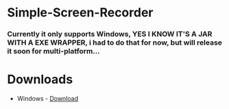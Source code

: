 # Simple-Screen-Recorder

### Currently it only supports Windows, YES I KNOW IT'S A JAR WITH A EXE WRAPPER, i had to do that for now, but will release it soon for multi-platform...

# Downloads
- Windows - [Download](https://github.com/sahilbest999/Simple-Screen-Recorder/releases)


